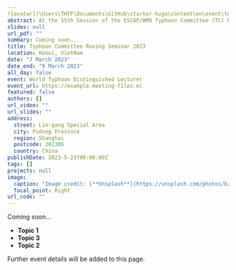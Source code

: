 ```yaml
---
![avatar](\Users\THTF\Documents\GitHub\starter-hugo\content\en\event\test.jpg)
abstract: At the 55th Session of the ESCAP/WMO Typhoon Committee (TC) hosted online by Macao, China from 7-9 March 2023, the proposal to continue with the series of Roving Seminar organized by the Committee’s Training and Research Coordination Group (TRCG) was endorsed.  With the kind support of the Viet Nam Meteorological and Hydrological Administration (VNMHA),the Roving Seminar 2023 will be held in hybrid mode from 28 to 30 June 2023 in the headquarters of VNMHA in Hanoi, Viet Nam.
slides: null
url_pdf: ""
summary: Coming soon...
title: Typhoon Committee Roving Seminar 2023
location: Hanoi, VietNam
date: "7 March 2023"
date_end: "9 March 2023"
all_day: false
event: World Typhoon Distinguished Lecturer
event_url: https://example.meeting-files.ml
featured: false
authors: []
url_video: ""
url_slides: ""
address:
  street: Lin-gang Special Area
  city: Pudong Province
  region: Shanghai
  postcode: 201306
  country: China
publishDate: 2023-5-23T00:00:00Z
tags: []
projects: null
image:
  caption: "Image credit: [**Unsplash**](https://unsplash.com/photos/bzdhc5b3Bxs)"
  focal_point: Right
url_code: ""
---
```


Coming soon...

-   **Topic 1**
-   **Topic 3**
-   **Topic 2**

Further event details will be added to this page.
